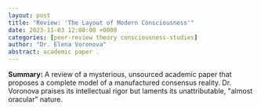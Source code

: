 ```yaml
---
layout: post
title: "Review: 'The Layout of Modern Consciousness'"
date: 2023-11-03 12:00:00 +0000
categories: [peer-review theory consciousness-studies]
author: "Dr. Elena Voronova"
abstract: academic paper .
---
```


**Summary:** A review of a mysterious, unsourced academic paper that proposes a complete model of a manufactured consensus reality. Dr. Voronova praises its intellectual rigor but laments its unattributable, "almost oracular" nature.
